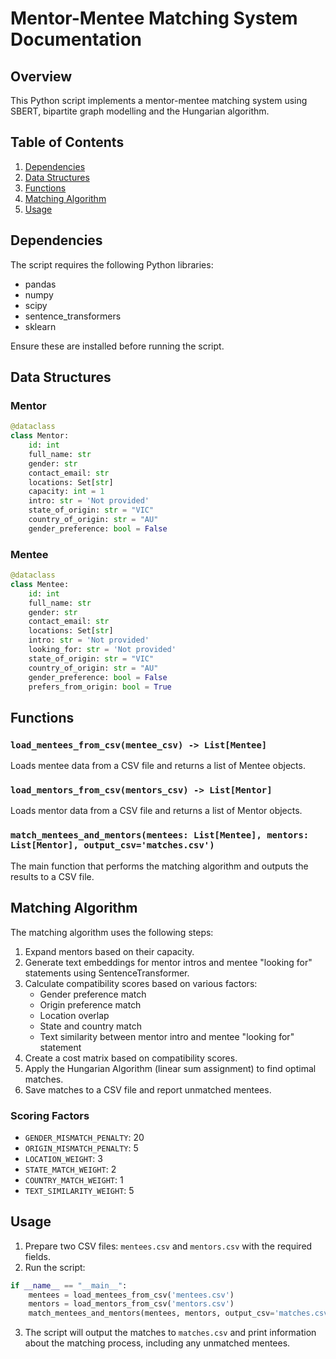 # Mentor-Mentee Matching System Documentation

## Overview

This Python script implements a mentor-mentee matching system using SBERT, bipartite graph modelling and the Hungarian algorithm. 

## Table of Contents

1. [Dependencies](#dependencies)
2. [Data Structures](#data-structures)
3. [Functions](#functions)
4. [Matching Algorithm](#matching-algorithm)
5. [Usage](#usage)

## Dependencies

The script requires the following Python libraries:

- pandas
- numpy
- scipy
- sentence_transformers
- sklearn

Ensure these are installed before running the script.

## Data Structures

### Mentor

```python
@dataclass
class Mentor:
    id: int
    full_name: str
    gender: str
    contact_email: str
    locations: Set[str]
    capacity: int = 1
    intro: str = 'Not provided'
    state_of_origin: str = "VIC"
    country_of_origin: str = "AU"
    gender_preference: bool = False
```

### Mentee

```python
@dataclass
class Mentee:
    id: int
    full_name: str
    gender: str
    contact_email: str
    locations: Set[str]
    intro: str = 'Not provided'
    looking_for: str = 'Not provided'
    state_of_origin: str = "VIC"
    country_of_origin: str = "AU"
    gender_preference: bool = False  
    prefers_from_origin: bool = True
```

## Functions

### `load_mentees_from_csv(mentee_csv) -> List[Mentee]`

Loads mentee data from a CSV file and returns a list of Mentee objects.

### `load_mentors_from_csv(mentors_csv) -> List[Mentor]`

Loads mentor data from a CSV file and returns a list of Mentor objects.

### `match_mentees_and_mentors(mentees: List[Mentee], mentors: List[Mentor], output_csv='matches.csv')`

The main function that performs the matching algorithm and outputs the results to a CSV file.

## Matching Algorithm

The matching algorithm uses the following steps:

1. Expand mentors based on their capacity.
2. Generate text embeddings for mentor intros and mentee "looking for" statements using SentenceTransformer.
3. Calculate compatibility scores based on various factors:
   - Gender preference match
   - Origin preference match
   - Location overlap
   - State and country match
   - Text similarity between mentor intro and mentee "looking for" statement
4. Create a cost matrix based on compatibility scores.
5. Apply the Hungarian Algorithm (linear sum assignment) to find optimal matches.
6. Save matches to a CSV file and report unmatched mentees.

### Scoring Factors

- `GENDER_MISMATCH_PENALTY`: 20
- `ORIGIN_MISMATCH_PENALTY`: 5
- `LOCATION_WEIGHT`: 3
- `STATE_MATCH_WEIGHT`: 2
- `COUNTRY_MATCH_WEIGHT`: 1
- `TEXT_SIMILARITY_WEIGHT`: 5

## Usage

1. Prepare two CSV files: `mentees.csv` and `mentors.csv` with the required fields.
2. Run the script:

```python
if __name__ == "__main__":
    mentees = load_mentees_from_csv('mentees.csv')
    mentors = load_mentors_from_csv('mentors.csv')
    match_mentees_and_mentors(mentees, mentors, output_csv='matches.csv')
```

3. The script will output the matches to `matches.csv` and print information about the matching process, including any unmatched mentees.


